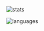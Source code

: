 ![stats](https://github-readme-stats.vercel.app/api?username=henryli17&show_icons=true&count_private=true&theme=midnight-purple&cache=6)

![languages](https://github-readme-stats.vercel.app/api/top-langs/?username=henryli17&layout=compact&exclude_repo=repo,henryli17.github.io&langs_count=6&hide=css,makefile,applescript,shell,hack,dockerfile&theme=midnight-purple&cache=6)
